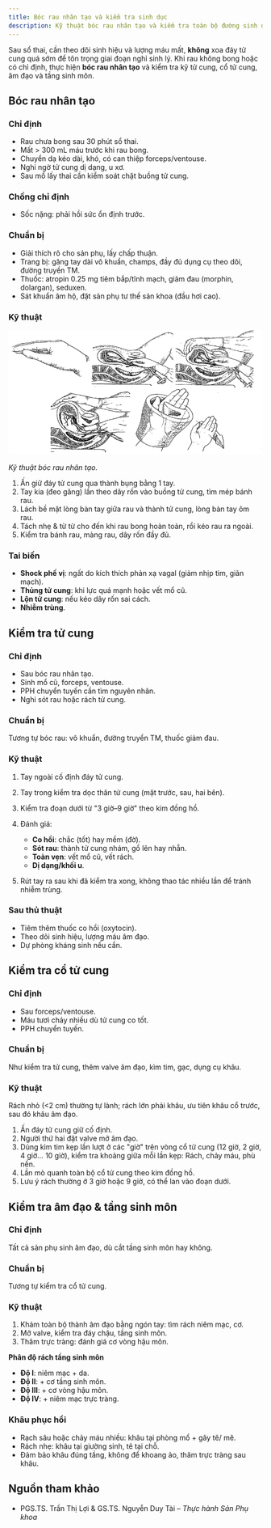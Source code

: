 ```yaml
---
title: Bóc rau nhân tạo và kiểm tra sinh dục
description: Kỹ thuật bóc rau nhân tạo và kiểm tra toàn bộ đường sinh dưới sau sổ thai.
---
```


Sau sổ thai, cần theo dõi sinh hiệu và lượng máu mất, **không** xoa đáy tử cung quá sớm để tôn trọng giai đoạn nghỉ sinh lý. Khi rau không bong hoặc có chỉ định, thực hiện **bóc rau nhân tạo** và kiểm tra kỹ tử cung, cổ tử cung, âm đạo và tầng sinh môn.

## Bóc rau nhân tạo

### Chỉ định

- Rau chưa bong sau 30 phút sổ thai.
- Mất > 300 mL máu trước khi rau bong.
- Chuyển dạ kéo dài, khó, có can thiệp forceps/ventouse.
- Nghi ngờ tử cung dị dạng, u xơ.
- Sau mổ lấy thai cần kiểm soát chặt buồng tử cung.

### Chống chỉ định

- Sốc nặng: phải hồi sức ổn định trước.

### Chuẩn bị

- Giải thích rõ cho sản phụ, lấy chấp thuận.
- Trang bị: găng tay dài vô khuẩn, champs, đầy đủ dụng cụ theo dõi, đường truyền TM.
- Thuốc: atropin 0.25 mg tiêm bắp/tĩnh mạch, giảm đau (morphin, dolargan), seduxen.
- Sát khuẩn âm hộ, đặt sản phụ tư thế sản khoa (đầu hơi cao).

### Kỹ thuật

![Kỹ thuật bóc rau nhân tạo](../../../../assets/san-khoa/boc-rau-nhan-tao-kiem-tra-sinh-duc/ky-thuat-boc-rau-nhan-tao.png)

_Kỹ thuật bóc rau nhân tạo._

1. Ấn giữ đáy tử cung qua thành bụng bằng 1 tay.
2. Tay kia (đeo găng) lần theo dây rốn vào buồng tử cung, tìm mép bánh rau.
3. Lách bề mặt lòng bàn tay giữa rau và thành tử cung, lòng bàn tay ôm rau.
4. Tách nhẹ & từ từ cho đến khi rau bong hoàn toàn, rồi kéo rau ra ngoài.
5. Kiểm tra bánh rau, màng rau, dây rốn đầy đủ.

### Tai biến

- **Shock phế vị**: ngất do kích thích phản xạ vagal (giảm nhịp tim, giãn mạch).
- **Thủng tử cung**: khi lực quá mạnh hoặc vết mổ cũ.
- **Lộn tử cung**: nếu kéo dây rốn sai cách.
- **Nhiễm trùng**.

## Kiểm tra tử cung

### Chỉ định

- Sau bóc rau nhân tạo.
- Sinh mổ cũ, forceps, ventouse.
- PPH chuyển tuyến cần tìm nguyên nhân.
- Nghi sót rau hoặc rách tử cung.

### Chuẩn bị

Tương tự bóc rau: vô khuẩn, đường truyền TM, thuốc giảm đau.

### Kỹ thuật

1. Tay ngoài cố định đáy tử cung.
2. Tay trong kiểm tra dọc thân tử cung (mặt trước, sau, hai bên).
3. Kiểm tra đoạn dưới từ "3 giờ–9 giờ" theo kim đồng hồ.
4. Đánh giá:

   - **Co hồi**: chắc (tốt) hay mềm (đờ).
   - **Sót rau**: thành tử cung nhám, gồ lên hay nhẵn.
   - **Toàn vẹn**: vết mổ cũ, vết rách.
   - **Dị dạng/khối u**.

5. Rút tay ra sau khi đã kiểm tra xong, không thao tác nhiều lần để tránh nhiễm trùng.

### Sau thủ thuật

- Tiêm thêm thuốc co hồi (oxytocin).
- Theo dõi sinh hiệu, lượng máu âm đạo.
- Dự phòng kháng sinh nếu cần.

## Kiểm tra cổ tử cung

### Chỉ định

- Sau forceps/ventouse.
- Máu tươi chảy nhiều dù tử cung co tốt.
- PPH chuyển tuyến.

### Chuẩn bị

Như kiểm tra tử cung, thêm valve âm đạo, kìm tim, gạc, dụng cụ khâu.

### Kỹ thuật

Rách nhỏ (<2 cm) thường tự lành; rách lớn phải khâu, ưu tiên khâu cổ trước, sau đó khâu âm đạo.

1. Ấn đáy tử cung giữ cố định.
2. Người thứ hai đặt valve mở âm đạo.
3. Dùng kìm tim kẹp lần lượt ở các "giờ" trên vòng cổ tử cung (12 giờ, 2 giờ, 4 giờ… 10 giờ), kiểm tra khoảng giữa mỗi lần kẹp: Rách, chảy máu, phù nền.
4. Lần mò quanh toàn bộ cổ tử cung theo kim đồng hồ.
5. Lưu ý rách thường ở 3 giờ hoặc 9 giờ, có thể lan vào đoạn dưới.

## Kiểm tra âm đạo & tầng sinh môn

### Chỉ định

Tất cả sản phụ sinh âm đạo, dù cắt tầng sinh môn hay không.

### Chuẩn bị

Tương tự kiểm tra cổ tử cung.

### Kỹ thuật

1. Khám toàn bộ thành âm đạo bằng ngón tay: tìm rách niêm mạc, cơ.
2. Mở valve, kiểm tra đáy chậu, tầng sinh môn.
3. Thăm trực tràng: đánh giá cơ vòng hậu môn.

**Phân độ rách tầng sinh môn**

- **Độ I**: niêm mạc + da.
- **Độ II**: + cơ tầng sinh môn.
- **Độ III**: + cơ vòng hậu môn.
- **Độ IV**: + niêm mạc trực tràng.

### Khâu phục hồi

- Rạch sâu hoặc chảy máu nhiều: khâu tại phòng mổ + gây tê/ mê.
- Rách nhẹ: khâu tại giường sinh, tê tại chỗ.
- Đảm bảo khâu đúng tầng, không để khoang ảo, thăm trực tràng sau khâu.

## Nguồn tham khảo

- PGS.TS. Trần Thị Lợi & GS.TS. Nguyễn Duy Tài – _Thực hành Sản Phụ khoa_
